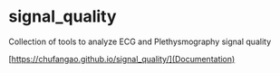 # signal_quality
Collection of tools to analyze ECG and Plethysmography signal quality

[https://chufangao.github.io/signal_quality/](Documentation)
